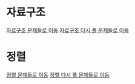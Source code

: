 # 자료구조

<a href="./_1ArrayAndList/DataStructure.java">자료구조 문제들로 이동</a>
<a href="./_1ArrayAndList/Replay.java">자료구조 다시 풀 문제들로 이동</a>

# 정렬

<a href="./_2Sorting/Sorting.java">정렬 문제들로 이동</a>
<a href="./_2Sorting/Replay.java">정렬 다시 풀 문제들로 이동</a>